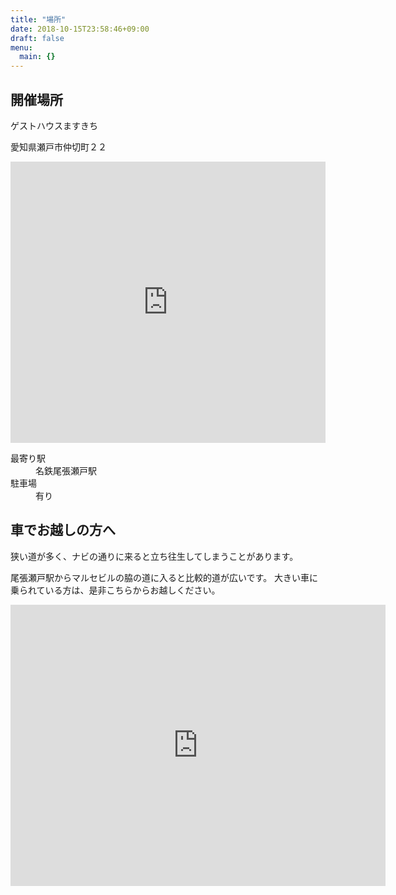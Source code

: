 ```yaml
---
title: "場所"
date: 2018-10-15T23:58:46+09:00
draft: false
menu:
  main: {}
---
```


## 開催場所
ゲストハウスますきち

愛知県瀬戸市仲切町２２

<iframe src="https://www.google.com/maps/embed?pb=!1m18!1m12!1m3!1d104334.65614397412!2d136.9456425587119!3d35.19505903806427!2m3!1f0!2f0!3f0!3m2!1i1024!2i768!4f13.1!3m3!1m2!1s0x600369c9edd3d8a7%3A0x43985df7109db7c8!2z44Ky44K544OI44OP44Km44K544G-44GZ44GN44Gh!5e0!3m2!1sja!2sjp!4v1539615495077" width="100%" height="450" frameborder="0" style="border:0" allowfullscreen></iframe>

<dl>
<dt>最寄り駅</dt>
<dd>名鉄尾張瀬戸駅</dd>
<dt>駐車場</dt>
<dd>有り</dd>
</dl>

## 車でお越しの方へ

狭い道が多く、ナビの通りに来ると立ち往生してしまうことがあります。

尾張瀬戸駅からマルセビルの脇の道に入ると比較的道が広いです。
大きい車に乗られている方は、是非こちらからお越しください。

<iframe src="https://www.google.com/maps/embed?pb=!1m30!1m12!1m3!1d1629.5938604900282!2d137.0984469583439!3d35.22669674507571!2m3!1f0!2f0!3f0!3m2!1i1024!2i768!4f13.1!4m15!3e0!4m3!3m2!1d35.2253782!2d137.0983808!4m3!3m2!1d35.225878099999996!2d137.0981871!4m5!1s0x600369c9edd3d8a7%3A0x43985df7109db7c8!2z44CSNDg5LTAwNDIg5oSb55-l55yM54Cs5oi45biC5Luy5YiH55S677yS77ySIOOCsuOCueODiOODj-OCpuOCueOBvuOBmeOBjeOBoQ!3m2!1d35.2280112!2d137.10078049999998!5e0!3m2!1sja!2sjp!4v1553777934424!5m2!1sja!2sjp" width="600" height="450" frameborder="0" style="border:0" allowfullscreen></iframe>
